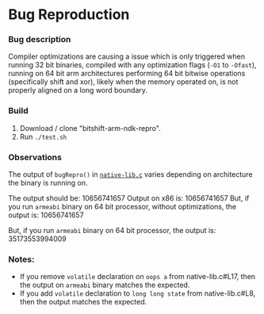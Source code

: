# Bug Reproduction
### Bug description
Compiler optimizations are causing a issue which is only triggered when running 32 bit binaries, compiled with any optimization flags 
(`-O1` to `-Ofast`), running on 64 bit arm architectures performing 64 bit bitwise operations (specifically shift and xor), 
likely when the memory operated on, is not properly aligned on a long word boundary.

### Build
1. Download / clone "bitshift-arm-ndk-repro".
1. Run `./test.sh`

### Observations
The output of `bugRepro()` in [`native-lib.c`](jni/native-lib.c) varies depending on architecture the binary is running on.

The output should be:  10656741657
Output on x86 is:      10656741657
But, if you run `armeabi` binary on 64 bit processor, without optimizations, the output is: 10656741657

But, if you run `armeabi` binary on 64 bit processor, the output is: 35173553994009

### Notes:
* If you remove `volatile` declaration on `oops a` from native-lib.c#L17, then the output on `armeabi` binary matches the expected.
* If you add `volatile` declaration to `long long state` from native-lib.c#L8, then the output matches the expected.
